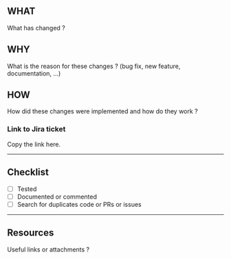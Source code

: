 ## WHAT

What has changed ?

## WHY

What is the reason for these changes ? (bug fix, new feature, documentation, ...)

## HOW

How did these changes were implemented and how do they work ?

### Link to Jira ticket

Copy the link here.

---

## Checklist

- [ ] Tested
- [ ] Documented or commented
- [ ] Search for duplicates code or PRs or issues

---

## Resources

Useful links or attachments ?